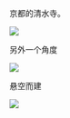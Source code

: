 京都的清水寺。 ​​​​

![](http://note.youdao.com/yws/res/2550/AA596B0172704EA98A880E610C77EA56)

另外一个角度 ​​​​

![](http://note.youdao.com/yws/res/2553/D79A6D6BB44F4F5E877A2FA45F5FE76A)

悬空而建 ​​​​

![](http://note.youdao.com/yws/res/2555/DB1DA9D037D048169BFEC7D4C0186FBC)

  


